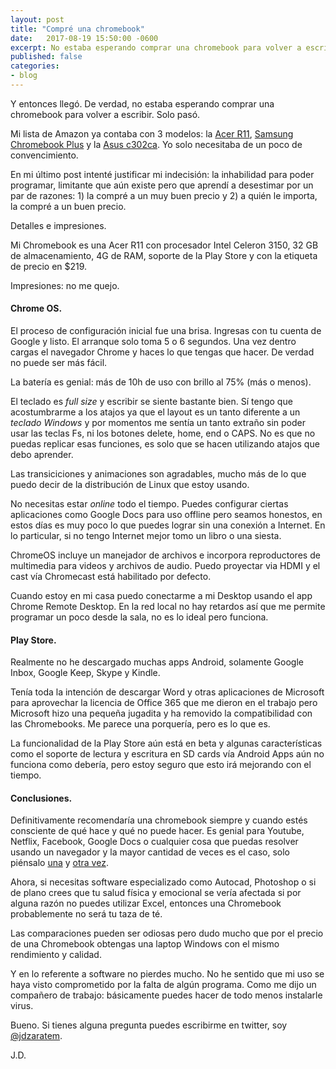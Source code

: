 ```yaml
---
layout: post
title: "Compré una chromebook"
date:   2017-08-19 15:50:00 -0600
excerpt: No estaba esperando comprar una chromebook para volver a escribir. Solo pasó. Mi impresión después de una semana es que no tengo quejas.
published: false
categories:
- blog
---
```


Y entonces llegó. De verdad, no estaba esperando comprar una chromebook para volver a escribir. Solo pasó.

Mi lista de Amazon ya contaba con 3 modelos: la [Acer R11][lnk-r11], [Samsung Chromebook Plus][lnk-cbplus] y la [Asus c302ca][lnk-asus]. Yo solo necesitaba de un poco de convencimiento.

En mi último post intenté justificar mi indecisión: la inhabilidad para poder programar, limitante que aún existe pero que aprendí a desestimar por un par de razones: 1) la compré a un muy buen precio y 2) a quién le importa, la compré a un buen precio.

Detalles e impresiones.

Mi Chromebook es una Acer R11 con procesador Intel Celeron 3150, 32 GB de almacenamiento, 4G de RAM, soporte de la Play Store y con la etiqueta de precio en $219.

Impresiones: no me quejo.

#### Chrome OS.

El proceso de configuración inicial fue una brisa. Ingresas con tu cuenta de Google y listo. El arranque solo toma 5 o 6 segundos. Una vez dentro cargas el navegador Chrome y haces lo que tengas que hacer. De verdad no puede ser más fácil.

La batería es genial: más de 10h de uso con brillo al 75% (más o menos).

El teclado es *full size* y escribir se siente bastante bien. Sí tengo que acostumbrarme a los atajos ya que el layout es un tanto diferente a un *teclado Windows* y por momentos me sentía un tanto extraño sin poder usar las teclas Fs, ni los botones delete, home, end o CAPS. No es que no puedas replicar esas funciones, es solo que se hacen utilizando atajos que debo aprender.

Las transiciciones y animaciones son agradables, mucho más de lo que puedo decir de la distribución de Linux que estoy usando.

No necesitas estar *online* todo el tiempo. Puedes configurar ciertas aplicaciones como Google Docs para uso offline pero seamos honestos, en estos días es muy poco lo que puedes lograr sin una conexión a Internet. En lo particular, si no tengo Internet mejor tomo un libro o una siesta.

ChromeOS incluye un manejador de archivos e incorpora reproductores de multimedia para videos y archivos de audio. Puedo proyectar via HDMI y el cast vía Chromecast está habilitado por defecto.

Cuando estoy en mi casa puedo conectarme a mi Desktop usando el app Chrome Remote Desktop. En la red local no hay retardos así que me permite programar un poco desde la sala, no es lo ideal pero funciona.


#### Play Store.

Realmente no he descargado muchas apps Android, solamente Google Inbox, Google Keep, Skype y Kindle.

Tenía toda la intención de descargar Word y otras aplicaciones de Microsoft para aprovechar la licencia de Office 365 que me dieron en el trabajo pero Microsoft hizo una pequeña jugadita y ha removido la compatibilidad con las Chromebooks. Me parece una porquería, pero es lo que es.

La funcionalidad de la Play Store aún está en beta y algunas características como el soporte de lectura y escritura en SD cards vía Android Apps aún no funciona como debería, pero estoy seguro que esto irá mejorando con el tiempo.


#### Conclusiones.

Definitivamente recomendaría una chromebook siempre y cuando estés consciente de qué hace y qué no puede hacer. Es genial para Youtube, Netflix, Facebook, Google Docs o cualquier cosa que puedas resolver usando un navegador y la mayor cantidad de veces es el caso, solo piénsalo [una][lnk-xkcd-1] y [otra vez][lnk-xkcd-2].

Ahora, si necesitas software especializado como Autocad, Photoshop o si de plano crees que tu salud física y emocional se vería afectada si por alguna razón no puedes utilizar Excel, entonces una Chromebook probablemente no será tu taza de té.

Las comparaciones pueden ser odiosas pero dudo mucho que por el precio de una Chromebook obtengas una laptop Windows con el mismo rendimiento y calidad.

Y en lo referente a software no pierdes mucho. No he sentido que mi uso se haya visto comprometido por la falta de algún programa. Como me dijo un compañero de trabajo: básicamente puedes hacer de todo menos instalarle virus.

Bueno. Si tienes alguna pregunta puedes escribirme en twitter, soy [@jdzaratem][lnk-twitter].

J.D.

[lnk-xkcd-1]: https://m.xkcd.com/934/
[lnk-xkcd-2]: https://m.xkcd.com/1367/
[lnk-r11]: https://www.amazon.com/Acer-Chromebook-Convertible-11-6-Inch-CB5-132T-C1LK/dp/B01J42JPJG/
[lnk-cbplus]: https://www.amazon.com/Samsung-Chromebook-Convertible-Laptop-XE513C24-K01US/dp/B01LZ6XKS6/
[lnk-asus]: https://www.amazon.com/Chromebook-C302CA-DHM4-12-5-Inch-Touchscreen-storage/dp/B01N5G5PG2/
[lnk-camel]: https://camelcamelcamel.com/
[lnk-twitter]: https://www.twitter.com/jdzaratem